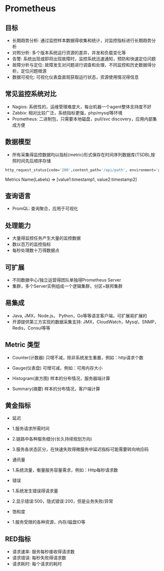 # Prometheus

## 目标
* 长期趋势分析: 通过监控样本数据得收集和统计，对监控指标进行长期趋势分析
* 对照分析: 多个版本系统运行资源的差异，并发和负载变化等
* 告警: 系统出现或即将出现故障时，监控系统迅速通知，预防和快速定位问题
* 故障分析与定位: 故障发生对问题进行调查和处理，不同监控和历史数据得分析，定位问题根源
* 数据可视化: 可视化仪表盘直观获取运行状态，资源使用情况得信息

## 常见监控系统对比
* Nagios: 系统性的，运维管理难度大，每台机器一个agent整体支持度不好
* Zabbix: 相对比较广泛，系统指标更强，php/mysql等环境
* Prometheus: 二进制包，只需要本地磁盘，pull/svc discovery，应用内部集成方便

## 数据模型
* 所有采集得监控数据均以指标(metric)形式保存在时间序列数据库(TSDB),按照时间先后顺序存储
```bash
http_request_status{code='200',content_path='/api/path', environment='produment'} => [value1@timestamp1,value2@timestamp2...]
```
Metrics Name{Labels} => [value1:timestamp1, value2:timestamp2]

## 查询语言
* PromQL: 查询聚合，应用于可视化

## 处理能力
* 大量得监控任务产生大量的监控数据
* 数以百万的监控指标
* 每秒处理数十万得数据点

## 可扩展
* 不同数据中心/独立运营得团队单独得Prometheus Server
* 集群，多个Server实例组成一个逻辑集群，分区+联邦集群

## 易集成
* Java, JMX，Node.js， Python，Go等等语言客户端，可扩展易扩展的
* 开源提供第三方实现的数据采集支持: JMX，CloudWatch，Mysql，SNMP，Redis，Consul等等

## Metric 类型
* Counter(计数器)
只增不减，除非系统发生重置，例如：http请求个数

* Gauge(仪表盘)
可增可减，例如：可用内存大小

* Histogram(直方图)
样本的分布情况，服务器端计算

* Summary(摘要)
样本的分布情况，客户端计算

## 黄金指标
* 延迟
* 1.服务请求所需时间
* 2.链路中各种服务细分(长久持续规划方向)
* 3.服务各状态区分，在快速失败得微服务中延迟指标可能需要转向响应码

* 通讯量
* 1.系统流量，衡量服务容量需求，例如：Http每秒请求数

* 错误
* 1.系统发生错误得请求量
* 2.显示错误:500，隐式错误:200，但是业务失败/异常

* 饱和度
* 1.服务受限的各种资源，内存/磁盘IO等

## RED指标
* 请求速率: 服务每秒接收得请求数
* 请求错误: 每秒失败得请求数
* 请求耗时: 每个请求的耗时
